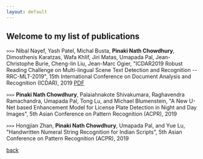 ```yaml
---
layout: default
---
```


## Welcome to my list of publications
```>>>``` Nibal Nayef, Yash Patel, Michal Busta, **Pinaki Nath Chowdhury**, Dimosthenis Karatzas, Wafa Khlif, Jiri Matas, Umapada Pal, Jean-Christophe Burie, Cheng-lin Liu, Jean-Marc Ogier, "ICDAR2019 Robust Reading Challenge on Multi-lingual Scene Text Detection and Recognition -- RRC-MLT-2019", 15th International Conference on Document Analysis and Recognition (ICDAR), 2019 [PDF](https://arxiv.org/abs/1907.00945)


```>>>``` **Pinaki Nath Chowdhury**, Palaiahnakote Shivakumara, Raghavendra Ramachandra, Umapada Pal, Tong Lu, and Michael Blumenstein, "A New U-Net based Enhancement Model for License Plate Detection in Night and Day Images", 5th Asian Conference on Pattern Recognition (ACPR), 2019


```>>>``` Hongjian Zhan, **Pinaki Nath Chowdhury**, Umapada Pal, and Yue Lu, "Handwritten Numeral String Recognition for Indian Scripts", 5th Asian Conference on Pattern Recognition (ACPR), 2019

[back](http://www.pinakinathc.me)
